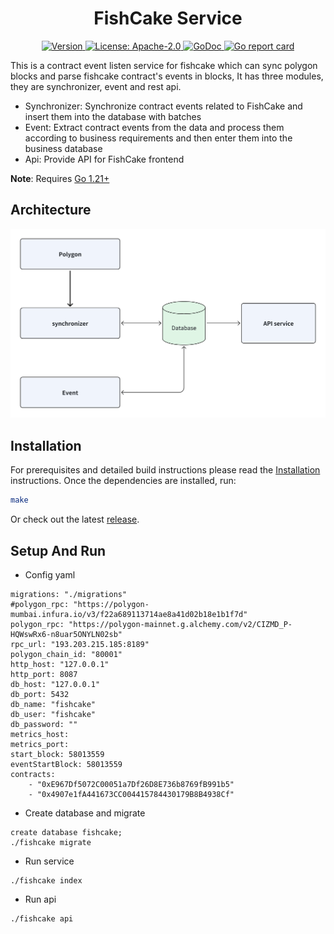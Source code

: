 <!--
parent:
  order: false
-->

<div align="center">
  <h1> FishCake Service </h1>
</div>

<div align="center">
  <a href="https://github.com/FishcakeLab/fishcake-service/releases/latest">
    <img alt="Version" src="https://img.shields.io/github/tag/FishcakeLab/fishcake-service.svg" />
  </a>
  <a href="https://github.com/FishcakeLab/fishcake-service/blob/main/LICENSE">
    <img alt="License: Apache-2.0" src="https://img.shields.io/github/license/FishcakeLab/fishcake-service.svg" />
  </a>
  <a href="https://pkg.go.dev/github.com/FishcakeLab/fishcake-service">
    <img alt="GoDoc" src="https://godoc.org/github.com/FishcakeLab/fishcake-service?status.svg" />
  </a>
  <a href="https://goreportcard.com/report/github.com/FishcakeLab/fishcake-service">
    <img alt="Go report card" src="https://goreportcard.com/badge/github.com/FishcakeLab/fishcake-service"/>
  </a>
</div>

This is a contract event listen service for fishcake which can sync polygon blocks and parse fishcake contract's events in blocks, It has three modules, they are synchronizer, event and rest api.

- Synchronizer: Synchronize contract events related to FishCake and insert them into the database with batches
- Event: Extract contract events from the data and process them according to business requirements and then enter them into the business database
- Api: Provide API for FishCake frontend


**Note**: Requires [Go 1.21+](https://golang.org/dl/)

## Architecture

[![FishCake](https://github.com/FishcakeLab/fishcake-service/blob/main/assets/fishcake.png)](https://github.com/FishcakeLab)


## Installation

For prerequisites and detailed build instructions please read the [Installation](https://github.com/FishcakeLab/fishcake-service/) instructions. Once the dependencies are installed, run:

```bash
make 
```

Or check out the latest [release](https://github.com/FishcakeLab/fishcake-service).


## Setup And Run

- Config yaml 
```
migrations: "./migrations"
#polygon_rpc: "https://polygon-mumbai.infura.io/v3/f22a689113714ae8a41d02b18e1b1f7d"
polygon_rpc: "https://polygon-mainnet.g.alchemy.com/v2/CIZMD_P-HQWswRx6-n8uar5ONYLN02sb"
rpc_url: "193.203.215.185:8189"
polygon_chain_id: "80001"
http_host: "127.0.0.1"
http_port: 8087
db_host: "127.0.0.1"
db_port: 5432
db_name: "fishcake"
db_user: "fishcake"
db_password: ""
metrics_host:
metrics_port:
start_block: 58013559
eventStartBlock: 58013559
contracts:
    - "0xE967Df5072C00051a7Df26D8E736b8769fB991b5"
    - "0x4907e1fA441673CC004415784430179B8B4938Cf"
```

- Create database and migrate

```
create database fishcake;
./fishcake migrate
```

- Run service

```
./fishcake index
```

- Run api 

```
./fishcake api
```

